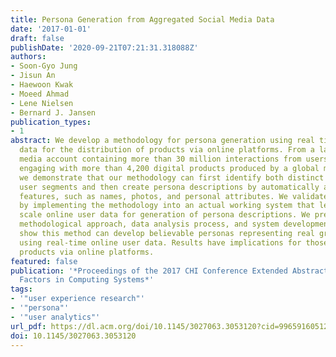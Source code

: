 ```yaml
---
title: Persona Generation from Aggregated Social Media Data
date: '2017-01-01'
draft: false
publishDate: '2020-09-21T07:21:31.318088Z'
authors:
- Soon-Gyo Jung
- Jisun An
- Haewoon Kwak
- Moeed Ahmad
- Lene Nielsen
- Bernard J. Jansen
publication_types:
- 1
abstract: We develop a methodology for persona generation using real time social media
  data for the distribution of products via online platforms. From a large social
  media account containing more than 30 million interactions from users from 181 countries
  engaging with more than 4,200 digital products produced by a global media corporation,
  we demonstrate that our methodology can first identify both distinct and impactful
  user segments and then create persona descriptions by automatically adding pertinent
  features, such as names, photos, and personal attributes. We validate our approach
  by implementing the methodology into an actual working system that leverages large
  scale online user data for generation of persona descriptions. We present the overall
  methodological approach, data analysis process, and system development. Findings
  show this method can develop believable personas representing real groups of people
  using real-time online user data. Results have implications for those distributing
  products via online platforms.
featured: false
publication: '*Proceedings of the 2017 CHI Conference Extended Abstracts on Human
  Factors in Computing Systems*'
tags:
- '"user experience research"'
- '"persona"'
- '"user analytics"'
url_pdf: https://dl.acm.org/doi/10.1145/3027063.3053120?cid=99659160512
doi: 10.1145/3027063.3053120
---
```



